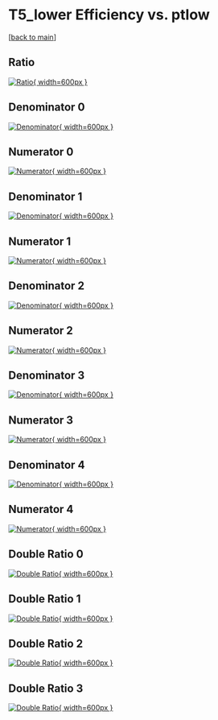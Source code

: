 # T5_lower Efficiency vs. ptlow

[[back to main](./)]



## Ratio

[![Ratio](../mtv/var/T5_lower_xtr_321_1_eff_ptlow.png){ width=600px }](../mtv/var/T5_lower_xtr_321_1_eff_ptlow.pdf)

## Denominator 0

[![Denominator](../mtv/den/T5_lower_xtr_321_1_eff_ptlow_den0.png){ width=600px }](../mtv/den/T5_lower_xtr_321_1_eff_ptlow_den0.pdf)

## Numerator 0

[![Numerator](../mtv/num/T5_lower_xtr_321_1_eff_ptlow_num0.png){ width=600px }](../mtv/num/T5_lower_xtr_321_1_eff_ptlow_num0.pdf)

## Denominator 1

[![Denominator](../mtv/den/T5_lower_xtr_321_1_eff_ptlow_den1.png){ width=600px }](../mtv/den/T5_lower_xtr_321_1_eff_ptlow_den1.pdf)

## Numerator 1

[![Numerator](../mtv/num/T5_lower_xtr_321_1_eff_ptlow_num1.png){ width=600px }](../mtv/num/T5_lower_xtr_321_1_eff_ptlow_num1.pdf)

## Denominator 2

[![Denominator](../mtv/den/T5_lower_xtr_321_1_eff_ptlow_den2.png){ width=600px }](../mtv/den/T5_lower_xtr_321_1_eff_ptlow_den2.pdf)

## Numerator 2

[![Numerator](../mtv/num/T5_lower_xtr_321_1_eff_ptlow_num2.png){ width=600px }](../mtv/num/T5_lower_xtr_321_1_eff_ptlow_num2.pdf)

## Denominator 3

[![Denominator](../mtv/den/T5_lower_xtr_321_1_eff_ptlow_den3.png){ width=600px }](../mtv/den/T5_lower_xtr_321_1_eff_ptlow_den3.pdf)

## Numerator 3

[![Numerator](../mtv/num/T5_lower_xtr_321_1_eff_ptlow_num3.png){ width=600px }](../mtv/num/T5_lower_xtr_321_1_eff_ptlow_num3.pdf)

## Denominator 4

[![Denominator](../mtv/den/T5_lower_xtr_321_1_eff_ptlow_den4.png){ width=600px }](../mtv/den/T5_lower_xtr_321_1_eff_ptlow_den4.pdf)

## Numerator 4

[![Numerator](../mtv/num/T5_lower_xtr_321_1_eff_ptlow_num4.png){ width=600px }](../mtv/num/T5_lower_xtr_321_1_eff_ptlow_num4.pdf)

## Double Ratio 0

[![Double Ratio](../mtv/ratio/T5_lower_xtr_321_1_eff_ptlow_ratio0.png){ width=600px }](../mtv/ratio/T5_lower_xtr_321_1_eff_ptlow_ratio0.pdf)

## Double Ratio 1

[![Double Ratio](../mtv/ratio/T5_lower_xtr_321_1_eff_ptlow_ratio1.png){ width=600px }](../mtv/ratio/T5_lower_xtr_321_1_eff_ptlow_ratio1.pdf)

## Double Ratio 2

[![Double Ratio](../mtv/ratio/T5_lower_xtr_321_1_eff_ptlow_ratio2.png){ width=600px }](../mtv/ratio/T5_lower_xtr_321_1_eff_ptlow_ratio2.pdf)

## Double Ratio 3

[![Double Ratio](../mtv/ratio/T5_lower_xtr_321_1_eff_ptlow_ratio3.png){ width=600px }](../mtv/ratio/T5_lower_xtr_321_1_eff_ptlow_ratio3.pdf)

